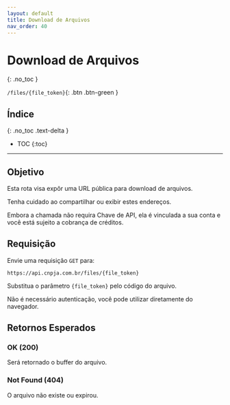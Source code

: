 ```yaml
---
layout: default
title: Download de Arquivos
nav_order: 40
---
```


# Download de Arquivos
{: .no_toc }

`/files/{file_token}`{: .btn .btn-green }

## Índice
{: .no_toc .text-delta }

- TOC
{:toc}

---

## Objetivo

Esta rota visa expôr uma URL pública para download de arquivos.

Tenha cuidado ao compartilhar ou exibir estes endereços.

Embora a chamada não requira Chave de API, ela é vinculada a sua conta e você está sujeito a cobrança de créditos. 


## Requisição

Envie uma requisição `GET` para:

```
https://api.cnpja.com.br/files/{file_token}
```

Substitua o parâmetro `{file_token}` pelo código do arquivo.

Não é necessário autenticação, você pode utilizar diretamente do navegador.


## Retornos Esperados

### OK (200)

Será retornado o buffer do arquivo.

### Not Found (404)

O arquivo não existe ou expirou.
